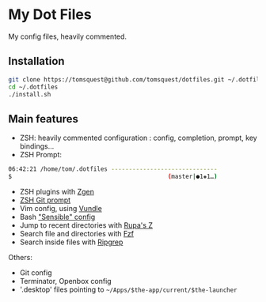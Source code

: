 # My Dot Files

My config files, heavily commented.

## Installation

``` bash
git clone https://tomsquest@github.com/tomsquest/dotfiles.git ~/.dotfiles
cd ~/.dotfiles
./install.sh
```

## Main features

* ZSH: heavily commented configuration : config, completion, prompt, key bindings...
* ZSH Prompt:

 ``` bash
06:42:21 /home/tom/.dotfiles ------------------------------
$                                            (master|●1✚1…)
```

- ZSH plugins with [Zgen](https://github.com/tarjoilija/zgen)
- [ZSH Git prompt](https://github.com/olivierverdier/zsh-git-prompt)
- Vim config, using [Vundle](https://github.com/gmarik/vundle)
- Bash ["Sensible" config](https://github.com/mrzool/bash-sensible)
- Jump to recent directories with [Rupa's Z](https://github.com/rupa/z)
- Search file and directories with [Fzf](https://github.com/junegunn/fzf)
- Search inside files with [Ripgrep](https://github.com/BurntSushi/ripgrep)

Others:

- Git config
- Terminator, Openbox config
- '.desktop' files pointing to `~/Apps/$the-app/current/$the-launcher`
